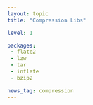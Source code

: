```yaml
---
layout: topic
title: "Compression Libs"

level: 1

packages:
 - flate2
 - lzw
 - tar
 - inflate
 - bzip2

news_tag: compression
---
```

